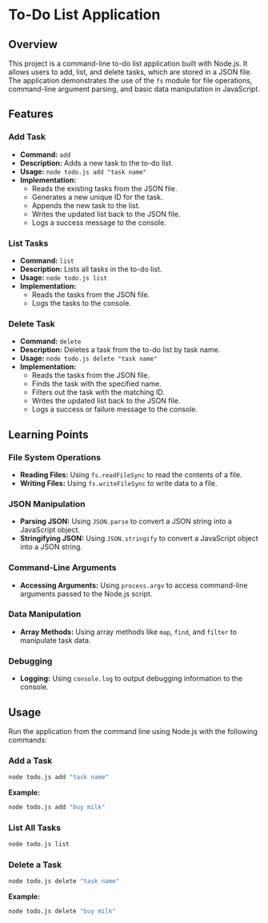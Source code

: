 # To-Do List Application

## Overview

This project is a command-line to-do list application built with Node.js. It allows users to add, list, and delete tasks, which are stored in a JSON file. The application demonstrates the use of the `fs` module for file operations, command-line argument parsing, and basic data manipulation in JavaScript.

## Features

### Add Task

- **Command:** `add`
- **Description:** Adds a new task to the to-do list.
- **Usage:** `node todo.js add "task name"`
- **Implementation:**
  - Reads the existing tasks from the JSON file.
  - Generates a new unique ID for the task.
  - Appends the new task to the list.
  - Writes the updated list back to the JSON file.
  - Logs a success message to the console.

### List Tasks

- **Command:** `list`
- **Description:** Lists all tasks in the to-do list.
- **Usage:** `node todo.js list`
- **Implementation:**
  - Reads the tasks from the JSON file.
  - Logs the tasks to the console.

### Delete Task

- **Command:** `delete`
- **Description:** Deletes a task from the to-do list by task name.
- **Usage:** `node todo.js delete "task name"`
- **Implementation:**
  - Reads the tasks from the JSON file.
  - Finds the task with the specified name.
  - Filters out the task with the matching ID.
  - Writes the updated list back to the JSON file.
  - Logs a success or failure message to the console.

## Learning Points

### File System Operations

- **Reading Files:** Using `fs.readFileSync` to read the contents of a file.
- **Writing Files:** Using `fs.writeFileSync` to write data to a file.

### JSON Manipulation

- **Parsing JSON:** Using `JSON.parse` to convert a JSON string into a JavaScript object.
- **Stringifying JSON:** Using `JSON.stringify` to convert a JavaScript object into a JSON string.

### Command-Line Arguments

- **Accessing Arguments:** Using `process.argv` to access command-line arguments passed to the Node.js script.

### Data Manipulation

- **Array Methods:** Using array methods like `map`, `find`, and `filter` to manipulate task data.

### Debugging

- **Logging:** Using `console.log` to output debugging information to the console.

## Usage

Run the application from the command line using Node.js with the following commands:

### Add a Task

```sh
node todo.js add "task name"
```

**Example:**

```sh
node todo.js add "buy milk"

```

### List All Tasks

```sh
node todo.js list
```

### Delete a Task

```sh
node todo.js delete "task name"
```

**Example:**

```sh
node todo.js delete "buy milk"
```

